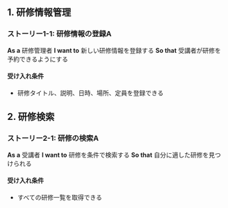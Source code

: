## 1. 研修情報管理

### ストーリー1-1: 研修情報の登録A
**As a** 研修管理者
**I want to** 新しい研修情報を登録する
**So that** 受講者が研修を予約できるようにする

#### 受け入れ条件
- 研修タイトル、説明、日時、場所、定員を登録できる

## 2. 研修検索
### ストーリー2-1: 研修の検索A
**As a** 受講者
**I want to** 研修を条件で検索する
**So that** 自分に適した研修を見つけられる

#### 受け入れ条件
- すべての研修一覧を取得できる
